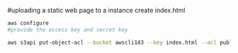 #uploading a static web page to a instance
create index.html
```bash
aws configure
#provide the access key and secret key
```
```bash
aws s3api put-object-acl --bucket awscli143 --key index.html --acl public-read
```
